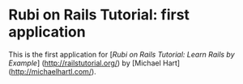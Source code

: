 # Rubi on Rails Tutorial: first application

This is the first application for
[*Rubi on Rails Tutorial: Learn Rails by Example*] (http://railstutorial.org/)
by [Michael Hart] (http://michaelhartl.com/).





